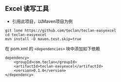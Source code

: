 ## Excel 读写工具

- 引用此项目，以Maven项目为例

``` 
git lone https://github.com/teclan/teclan-easyexcel
cd teclan-easyexcel
mvn install -D maven.test.skip=true
```
在 pom.xml 的 `<dependencies>` 块中添加如下依赖

``` 
dependency>
	<groupId>com.teclan</groupId>
    <artifactId>teclan-easyexcel</artifactId>
    <version>0.1.0</version>
</dependency>
```



